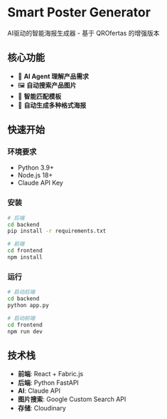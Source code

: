 # Smart Poster Generator

AI驱动的智能海报生成器 - 基于 QROfertas 的增强版本

## 核心功能

- 🤖 **AI Agent 理解产品需求**
- 🖼️ **自动搜索产品图片**
- 🎨 **智能匹配模板**
- 📱 **自动生成多种格式海报**

## 快速开始

### 环境要求

- Python 3.9+
- Node.js 18+
- Claude API Key

### 安装

```bash
# 后端
cd backend
pip install -r requirements.txt

# 前端
cd frontend
npm install
```

### 运行

```bash
# 启动后端
cd backend
python app.py

# 启动前端
cd frontend
npm run dev
```

## 技术栈

- **前端**: React + Fabric.js
- **后端**: Python FastAPI
- **AI**: Claude API
- **图片搜索**: Google Custom Search API
- **存储**: Cloudinary


